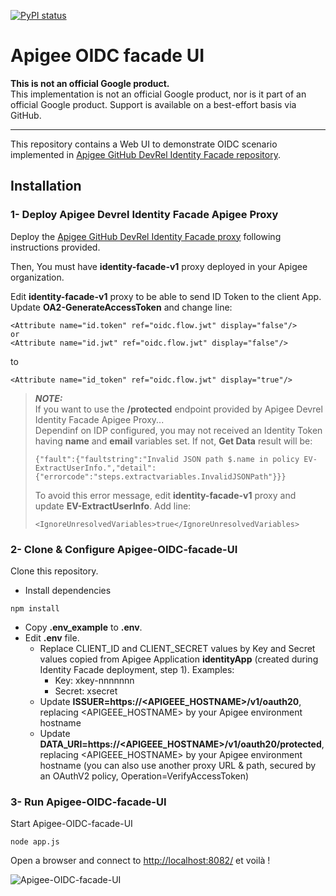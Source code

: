 [![PyPI status](https://img.shields.io/pypi/status/ansicolortags.svg)](https://pypi.python.org/pypi/ansicolortags/) 

# Apigee OIDC facade UI

**This is not an official Google product.**<BR>This implementation is not an official Google product, nor is it part of an official Google product. Support is available on a best-effort basis via GitHub.

***

This repository contains a Web UI to demonstrate OIDC scenario implemented in [Apigee GitHub DevRel Identity Facade repository](https://github.com/apigee/devrel/tree/main/references/identity-facade).

## Installation

### 1- Deploy Apigee Devrel Identity Facade Apigee Proxy

Deploy the [Apigee GitHub DevRel Identity Facade proxy](https://github.com/apigee/devrel/tree/main/references/identity-facade) following instructions provided.

Then, You must have **identity-facade-v1** proxy deployed in your Apigee organization.

Edit **identity-facade-v1** proxy to be able to send ID Token to the client App.<BR>Update **OA2-GenerateAccessToken** and change line:

 ```
 <Attribute name="id.token" ref="oidc.flow.jwt" display="false"/>
 or
<Attribute name="id.jwt" ref="oidc.flow.jwt" display="false"/>
 ```

 to

  ```
  <Attribute name="id_token" ref="oidc.flow.jwt" display="true"/>
  ```

> **_NOTE:_**  
If you want to use the **/protected** endpoint provided by Apigee Devrel Identity Facade Apigee Proxy...<BR>
Dependinf on IDP configured, you may not received an Identity Token having **name** and **email** variables set. If not, **Get Data** result will be:
> ```
> {"fault":{"faultstring":"Invalid JSON path $.name in policy EV-ExtractUserInfo.","detail":{"errorcode":"steps.extractvariables.InvalidJSONPath"}}}
> ``` 
> To avoid this error message, edit **identity-facade-v1** proxy and update **EV-ExtractUserInfo**. Add line:
> ```
> <IgnoreUnresolvedVariables>true</IgnoreUnresolvedVariables>
> ```

### 2- Clone & Configure Apigee-OIDC-facade-UI

Clone this repository.

- Install dependencies
```
npm install
```

- Copy **.env_example** to **.env**. 
- Edit **.env** file.<BR>
    - Replace CLIENT_ID and CLIENT_SECRET values by Key and Secret values copied from Apigee Application **identityApp** (created during Identity Facade deployment, step 1). Examples: 
        - Key: xkey-nnnnnnn
        - Secret: xsecret
    - Update **ISSUER=https://<APIGEEE_HOSTNAME>/v1/oauth20**, replacing <APIGEEE_HOSTNAME> by your Apigee environment hostname
    - Update **DATA_URI=https://<APIGEEE_HOSTNAME>/v1/oauth20/protected**, replacing <APIGEEE_HOSTNAME> by your Apigee environment hostname (you can also use another proxy URL & path, secured by an OAuthV2 policy, Operation=VerifyAccessToken) 


### 3- Run Apigee-OIDC-facade-UI

Start Apigee-OIDC-facade-UI

```
node app.js
```

Open a browser and connect to [http://localhost:8082/](http://localhost:8082/) et voilà !

![Apigee-OIDC-facade-UI](./images/identity-facade-UI-2.gif)

